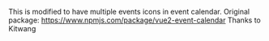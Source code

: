 This is modified to have multiple events icons in event calendar.
Original package: https://www.npmjs.com/package/vue2-event-calendar
Thanks to Kitwang
